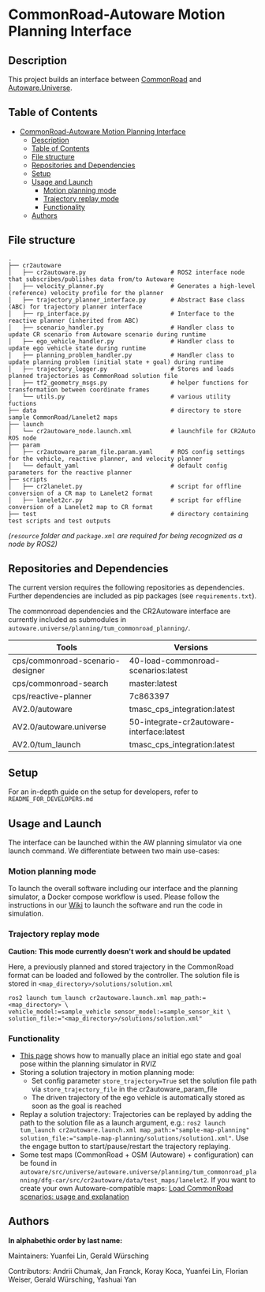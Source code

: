 # CommonRoad-Autoware Motion Planning Interface

## Description

This project builds an interface between [CommonRoad](https://commonroad.in.tum.de/) and [Autoware.Universe](https://github.com/autowarefoundation/autoware.universe).

## Table of Contents

- [CommonRoad-Autoware Motion Planning Interface](#commonroad-autoware-motion-planning-interface)
  - [Description](#description)
  - [Table of Contents](#table-of-contents)
  - [File structure](#file-structure)
  - [Repositories and Dependencies](#repositories-and-dependencies)
  - [Setup](#setup)
  - [Usage and Launch](#usage-and-launch)
    - [Motion planning mode](#motion-planning-mode)
    - [Trajectory replay mode](#trajectory-replay-mode)
    - [Functionality](#functionality)
  - [Authors](#authors)

## File structure

```tree
.
├── cr2autoware
│   ├── cr2autoware.py                        # ROS2 interface node that subscribes/publishes data from/to Autoware
│   ├── velocity_planner.py                   # Generates a high-level (reference) velocity profile for the planner
│   ├── trajectory_planner_interface.py       # Abstract Base class (ABC) for trajectory planner interface
│   ├── rp_interface.py                       # Interface to the reactive planner (inherited from ABC)
│   ├── scenario_handler.py                   # Handler class to update CR scenario from Autoware scenario during runtime 
│   ├── ego_vehicle_handler.py                # Handler class to update ego vehicle state during runtime 
│   ├── planning_problem_handler.py           # Handler class to update planning problem (initial state + goal) during runtime
│   ├── trajectory_logger.py                  # Stores and loads planned trajectories as CommonRoad solution file
│   ├── tf2_geometry_msgs.py                  # helper functions for transformation between coordinate frames
│   └── utils.py                              # various utility fuctions
├── data                                      # directory to store sample CommonRoad/Lanelet2 maps
├── launch
│   └── cr2autoware_node.launch.xml           # launchfile for CR2Auto ROS node
├── param
│   ├── cr2autoware_param_file.param.yaml     # ROS config settings for the vehicle, reactive planner, and velocity planner
│   └── default_yaml                          # default config parameters for the reactive planner
├── scripts
│   ├── cr2lanelet.py                         # script for offline conversion of a CR map to Lanelet2 format
│   ├── lanelet2cr.py                         # script for offline conversion of a Lanelet2 map to CR format
├── test                                      # directory containing test scripts and test outputs
```

_(`resource` folder and `package.xml` are required for being recognized as a node by ROS2)_

## Repositories and Dependencies

The current version requires the following repositories as dependencies. Further dependencies are included as pip packages (see `requirements.txt`).

The commonroad dependencies and the CR2Autoware interface are currently included as submodules in `autoware.universe/planning/tum_commonroad_planning/`.

| Tools                            | Versions                                  |
| -------------------------------- | ----------------------------------------- |
| cps/commonroad-scenario-designer | 40-load-commonroad-scenarios:latest       |
| cps/commonroad-search            | master:latest                             |
| cps/reactive-planner             | 7c863397                                  |
| AV2.0/autoware                   | tmasc_cps_integration:latest    |
| AV2.0/autoware.universe          | 50-integrate-cr2autoware-interface:latest |
| AV2.0/tum_launch                 | tmasc_cps_integration:latest              |

## Setup

For an in-depth guide on the setup for developers, refer to `README_FOR_DEVELOPERS.md`

## Usage and Launch

The interface can be launched within the AW planning simulator via one launch command. We differentiate between two main use-cases:

### Motion planning mode

To launch the overall software including our interface and the planning simulator, a Docker compose workflow is used. Please follow the instructions in our [Wiki](https://collab.dvb.bayern/display/TUMedgar/Docker+Compose+Workflow) to launch the software and run the code in simulation.

### Trajectory replay mode

**Caution: This mode currently doesn't work and should be updated**

Here, a previously planned and stored trajectory in the CommonRoad format can be loaded
and followed by the controller. The solution file is stored in `<map_directory>/solutions/solution.xml`

```shell
ros2 launch tum_launch cr2autoware.launch.xml map_path:=<map_directory> \
vehicle_model:=sample_vehicle sensor_model:=sample_sensor_kit \
solution_file:="<map_directory>/solutions/solution.xml"
```

### Functionality

- [This page](https://autowarefoundation.github.io/autoware-documentation/latest/tutorials/ad-hoc-simulation/planning-simulation/)
  shows how to manually place an initial ego state and goal pose within the planning simulator in RVIZ
- Storing a solution trajectory in motion planning mode:
  - Set config parameter `store_trajectory=True` set the solution file path via `store_trajectory_file` in the cr2autoware_param_file
  - The driven trajectory of the ego vehicle is automatically stored as soon as the goal is reached
- Replay a solution trajectory: Trajectories can be replayed by adding the path to the solution file as a launch argument, e.g.: `ros2 launch tum_launch cr2autoware.launch.xml map_path:="sample-map-planning" solution_file:="sample-map-planning/solutions/solution1.xml"`. Use the engage button to start/pause/restart the trajectory replaying.
- Some test maps (CommonRoad + OSM (Autoware) + configuration) can be found in `autoware/src/universe/autoware.universe/planning/tum_commonroad_planning/dfg-car/src/cr2autoware/data/test_maps/lanelet2`. If you want to create your own Autoware-compatible maps: [Load CommonRoad scenarios: usage and explanation](https://gitlab.lrz.de/cps/dfg-car/-/wikis/Load-CommonRoad-scenarios-usage-and-explanation)

## Authors

**In alphabethic order by last name:**

Maintainers: Yuanfei Lin, Gerald Würsching

Contributors: Andrii Chumak, Jan Franck, Koray Koca, Yuanfei Lin, Florian Weiser, Gerald Würsching, Yashuai Yan
